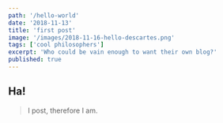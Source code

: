 ```yaml
---
path: '/hello-world'
date: '2018-11-13'
title: 'first post'
image: '/images/2018-11-16-hello-descartes.png'
tags: ['cool philosophers']
excerpt: 'Who could be vain enough to want their own blog?'
published: true
---
```


## Ha!

> I post, therefore I am.
